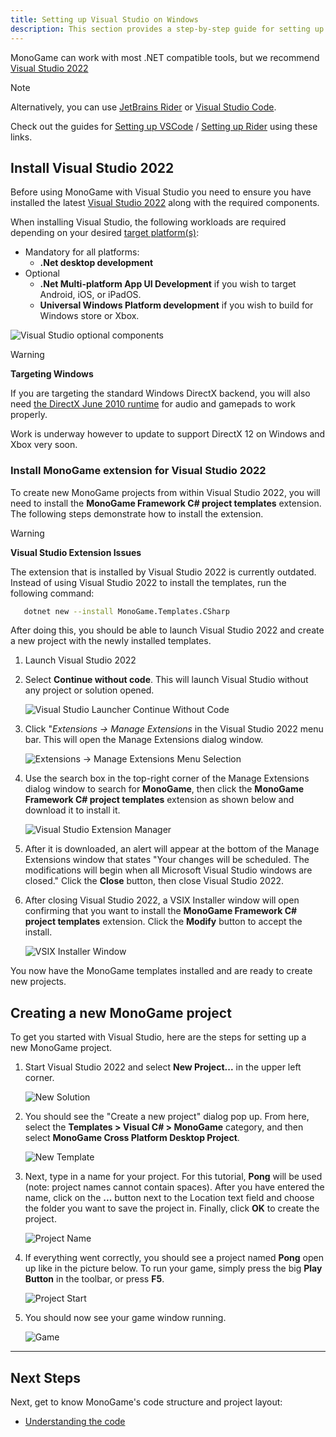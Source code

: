 ```yaml
---
title: Setting up Visual Studio on Windows
description: This section provides a step-by-step guide for setting up your development IDE on Windows for Visual Studio.
---
```


MonoGame can work with most .NET compatible tools, but we recommend [Visual Studio 2022](https://visualstudio.microsoft.com/vs/)

> [!NOTE]
> Alternatively, you can use [JetBrains Rider](https://www.jetbrains.com/rider/) or [Visual Studio Code](https://code.visualstudio.com/).
>
> Check out the guides for [Setting up VSCode](./2_choosing_your_ide_vscode.md) / [Setting up Rider](./2_choosing_your_ide_rider.md) using these links.

## Install Visual Studio 2022

Before using MonoGame with Visual Studio you need to ensure you have installed the latest [Visual Studio 2022](https://visualstudio.microsoft.com/vs/) along with the required components.

When installing Visual Studio, the following workloads are required depending on your desired [target platform(s)](./platforms.md):

- Mandatory for all platforms:
  - **.Net desktop development**
- Optional
  - **.Net Multi-platform App UI Development** if you wish to target Android, iOS, or iPadOS.
  - **Universal Windows Platform development** if you wish to build for Windows store or Xbox.

![Visual Studio optional components](images/1_installer_vs_components.png)

> [!WARNING]
> **Targeting Windows**
>
> If you are targeting the standard Windows DirectX backend, you will also need [the DirectX June 2010 runtime](https://www.microsoft.com/en-us/download/details.aspx?id=8109) for audio and gamepads to work properly.
>
> Work is underway however to update to support DirectX 12 on Windows and Xbox very soon.

### Install MonoGame extension for Visual Studio 2022

To create new MonoGame projects from within Visual Studio 2022, you will need to install the **MonoGame Framework C# project templates** extension.  The following steps demonstrate how to install the extension.

> [!WARNING]
> **Visual Studio Extension Issues**
> 
> The extension that is installed by Visual Studio 2022 is currently outdated.
> Instead of using Visual Studio 2022 to install the templates, run the following command:
> ```sh
>    dotnet new --install MonoGame.Templates.CSharp
>  ```
> After doing this, you should be able to launch Visual Studio 2022 and create a new project with the newly installed templates.

1. Launch Visual Studio 2022
2. Select **Continue without code**.  This will launch Visual Studio without any project or solution opened.

    ![Visual Studio Launcher Continue Without Code](images/1_continue_without_code.png)

3. Click "*Extensions -> Manage Extensions* in the Visual Studio 2022 menu bar.  This will open the Manage Extensions dialog window.

    ![Extensions -> Manage Extensions Menu Selection](images/1_visual_studio_extension_menu.png)

4. Use the search box in the top-right corner of the Manage Extensions dialog window to search for **MonoGame**, then click the **MonoGame Framework C# project templates** extension as shown below and download it to install it.

    ![Visual Studio Extension Manager](images/1_visual_studio_extension_manager.png)

5. After it is downloaded, an alert will appear at the bottom of the Manage Extensions window that states "Your changes will be scheduled.  The modifications will begin when all Microsoft Visual Studio windows are closed."  Click the **Close** button, then close Visual Studio 2022.

6. After closing Visual Studio 2022, a VSIX Installer window will open confirming that you want to install the **MonoGame Framework C# project templates** extension.  Click the **Modify** button to accept the install.

    ![VSIX Installer Window](images/1_vsix_installer_window.png)

You now have the MonoGame templates installed and are ready to create new projects.

## Creating a new MonoGame project

To get you started with Visual Studio, here are the steps for setting up a new MonoGame project.

1. Start Visual Studio 2022 and select **New Project...** in the upper left corner.

    ![New Solution](images/vswin_mg_new_1.png)

2. You should see the "Create a new project" dialog pop up. From here, select the **Templates > Visual C# > MonoGame** category, and then select **MonoGame Cross Platform Desktop Project**.

    ![New Template](images/vswin_mg_new_2.png)

3. Next, type in a name for your project. For this tutorial, **Pong** will be used (note: project names cannot contain spaces). After you have entered the name, click on the **...** button next to the Location text field and choose the folder you want to save the project in. Finally, click **OK** to create the project.

    ![Project Name](images/vswin_mg_new_3.png)

4. If everything went correctly, you should see a project named **Pong** open up like in the picture below. To run your game, simply press the big **Play Button** in the toolbar, or press **F5**.

    ![Project Start](images/vswin_mg_new_4.png)

5. You should now see your game window running.

    ![Game](images/vswin_mg_new_5.png)

---

## Next Steps

Next, get to know MonoGame's code structure and project layout:

- [Understanding the code](3_understanding_the_code.md)
